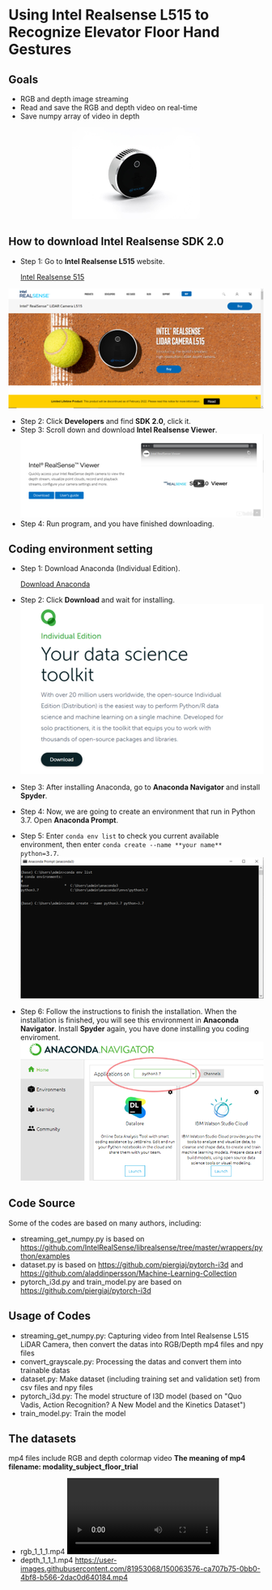 # Using Intel Realsense L515 to Recognize Elevator Floor Hand Gestures
## Goals
* RGB and depth image streaming
* Read and save the RGB and depth video on real-time
* Save numpy array of video in depth

<p align = "center">
<img src="https://github.com/SHENJIEKOH/intel-realsense/blob/main/image/lidar_camera_gallery_6.jpg" width=50% height=50%>
</p>

##  How to download Intel Realsense SDK 2.0
* Step 1: Go to **Intel Realsense L515** website.

  [Intel Realsense 515](https://www.intelrealsense.com/lidar-camera-l515/)

![](image/IntelRealsense.PNG)
* Step 2: Click **Developers** and find **SDK 2.0**, click it.
* Step 3: Scroll down and download **Intel Realsense Viewer**.
![](image/Viewer.PNG)
* Step 4: Run program, and you have finished downloading.

## Coding environment setting
* Step 1: Download Anaconda (Individual Edition).

  [Download Anaconda](https://www.anaconda.com/products/individual)

* Step 2: Click **Download** and wait for installing.
![](image/Anaconda.PNG)
* Step 3: After installing Anaconda, go to **Anaconda Navigator** and install **Spyder**.
* Step 4: Now, we are going to create an environment that run in Python 3.7.  Open **Anaconda Prompt**.
* Step 5: Enter ```conda env list``` to check you current available environment, then enter ```conda create --name **your name** python=3.7```.
![](image/Prompt.PNG)
* Step 6: Follow the instructions to finish the installation.  When the installation is finished, you will see this environment in **Anaconda Navigator**.  Install **Spyder** again, you have done installing you coding enviroment.
![](image/env.png)

## Code Source
Some of the codes are based on many authors, including:
* streaming_get_numpy.py is based on https://github.com/IntelRealSense/librealsense/tree/master/wrappers/python/examples
* dataset.py is based on https://github.com/piergiaj/pytorch-i3d and https://github.com/aladdinpersson/Machine-Learning-Collection
* pytorch_i3d.py and train_model.py are based on https://github.com/piergiaj/pytorch-i3d 

## Usage of Codes
* streaming_get_numpy.py: Capturing video from Intel Realsense L515 LiDAR Camera, then convert the datas into RGB/Depth mp4 files and npy files
* convert_grayscale.py: Processing the datas and convert them into trainable datas
* dataset.py: Make dataset (including training set and validation set) from csv files and npy files
* pytorch_i3d.py: The model structure of I3D model (based on "Quo Vadis, Action Recognition? A New Model and the Kinetics Dataset")
* train_model.py: Train the model

## The datasets
mp4 files include RGB and depth colormap video
**The meaning of mp4 filename: modality_subject_floor_trial**
* rgb_1_1_1.mp4
![rgb_1_1_1](https://user-images.githubusercontent.com/81953068/150064342-a50caac2-5496-41d7-8d09-e024754f5b90.mp4)
* depth_1_1_1.mp4
https://user-images.githubusercontent.com/81953068/150063576-ca707b75-0bb0-4bf8-b566-2dac0d640184.mp4
